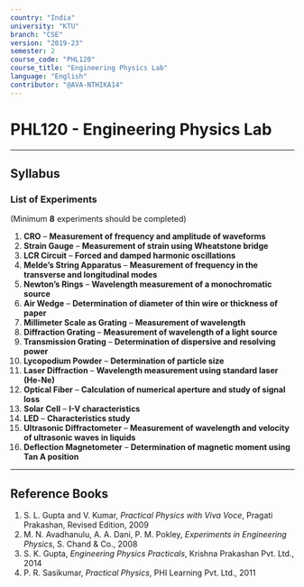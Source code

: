 ```yaml
---
country: "India"
university: "KTU"
branch: "CSE"
version: "2019-23"
semester: 2
course_code: "PHL120"
course_title: "Engineering Physics Lab"
language: "English"
contributor: "@AVA-NTHIKA14"
---
```


# PHL120 - Engineering Physics Lab

---

## Syllabus

### List of Experiments  
(Minimum **8** experiments should be completed)

1. **CRO** – **Measurement of frequency and amplitude of waveforms**  
2. **Strain Gauge** – **Measurement of strain using Wheatstone bridge**  
3. **LCR Circuit** – **Forced and damped harmonic oscillations**  
4. **Melde’s String Apparatus** – **Measurement of frequency in the transverse and longitudinal modes**  
5. **Newton’s Rings** – **Wavelength measurement of a monochromatic source**  
6. **Air Wedge** – **Determination of diameter of thin wire or thickness of paper**  
7. **Millimeter Scale as Grating** – **Measurement of wavelength**  
8. **Diffraction Grating** – **Measurement of wavelength of a light source**  
9. **Transmission Grating** – **Determination of dispersive and resolving power**  
10. **Lycopodium Powder** – **Determination of particle size**  
11. **Laser Diffraction** – **Wavelength measurement using standard laser (He-Ne)**  
12. **Optical Fiber** – **Calculation of numerical aperture and study of signal loss**  
13. **Solar Cell** – **I-V characteristics**  
14. **LED** – **Characteristics study**  
15. **Ultrasonic Diffractometer** – **Measurement of wavelength and velocity of ultrasonic waves in liquids**  
16. **Deflection Magnetometer** – **Determination of magnetic moment using Tan A position**  

---

## Reference Books

1. S. L. Gupta and V. Kumar, *Practical Physics with Viva Voce*, Pragati Prakashan, Revised Edition, 2009  
2. M. N. Avadhanulu, A. A. Dani, P. M. Pokley, *Experiments in Engineering Physics*, S. Chand & Co., 2008  
3. S. K. Gupta, *Engineering Physics Practicals*, Krishna Prakashan Pvt. Ltd., 2014  
4. P. R. Sasikumar, *Practical Physics*, PHI Learning Pvt. Ltd., 2011  
